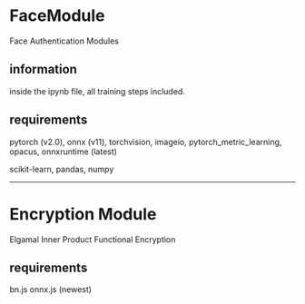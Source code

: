 # FaceModule
Face Authentication Modules


## information
inside the ipynb file, all training steps included.

## requirements
pytorch (v2.0), onnx (v11), torchvision, imageio, pytorch_metric_learning, opacus, onnxruntime (latest)

scikit-learn, pandas, numpy


---

# Encryption Module
Elgamal Inner Product Functional Encryption

## requirements
bn.js onnx.js (newest)
